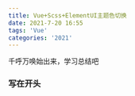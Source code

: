 ```yaml
---
title: Vue+Scss+ElementUI主题色切换
date: 2021-7-20 16:55
tags: 'Vue'
categories: '2021'
---
```

千呼万唤始出来，学习总结吧

<!-- more -->

### 写在开头